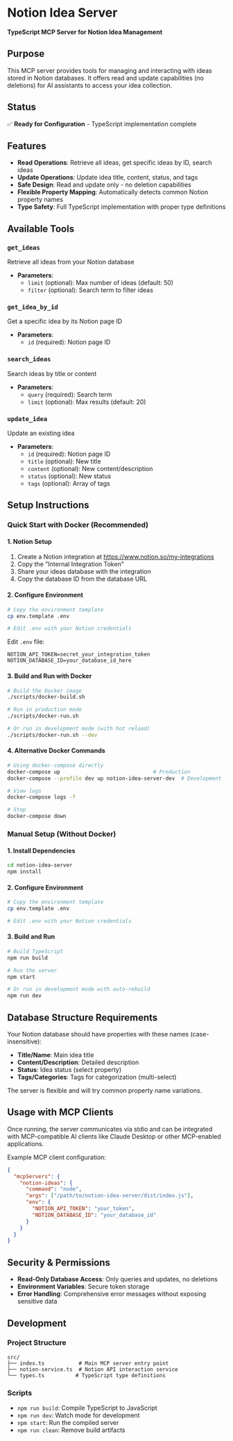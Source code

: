 # Notion Idea Server

**TypeScript MCP Server for Notion Idea Management**

## Purpose
This MCP server provides tools for managing and interacting with ideas stored in Notion databases. It offers read and update capabilities (no deletions) for AI assistants to access your idea collection.

## Status
✅ **Ready for Configuration** - TypeScript implementation complete

## Features
- **Read Operations**: Retrieve all ideas, get specific ideas by ID, search ideas
- **Update Operations**: Update idea title, content, status, and tags
- **Safe Design**: Read and update only - no deletion capabilities
- **Flexible Property Mapping**: Automatically detects common Notion property names
- **Type Safety**: Full TypeScript implementation with proper type definitions

## Available Tools

### `get_ideas`
Retrieve all ideas from your Notion database
- **Parameters**: 
  - `limit` (optional): Max number of ideas (default: 50)
  - `filter` (optional): Search term to filter ideas

### `get_idea_by_id`
Get a specific idea by its Notion page ID
- **Parameters**: 
  - `id` (required): Notion page ID

### `search_ideas`
Search ideas by title or content
- **Parameters**: 
  - `query` (required): Search term
  - `limit` (optional): Max results (default: 20)

### `update_idea`
Update an existing idea
- **Parameters**: 
  - `id` (required): Notion page ID
  - `title` (optional): New title
  - `content` (optional): New content/description
  - `status` (optional): New status
  - `tags` (optional): Array of tags

## Setup Instructions

### Quick Start with Docker (Recommended)

#### 1. Notion Setup
1. Create a Notion integration at https://www.notion.so/my-integrations
2. Copy the "Internal Integration Token"
3. Share your ideas database with the integration
4. Copy the database ID from the database URL

#### 2. Configure Environment
```bash
# Copy the environment template
cp env.template .env

# Edit .env with your Notion credentials
```

Edit `.env` file:
```env
NOTION_API_TOKEN=secret_your_integration_token
NOTION_DATABASE_ID=your_database_id_here
```

#### 3. Build and Run with Docker
```bash
# Build the Docker image
./scripts/docker-build.sh

# Run in production mode
./scripts/docker-run.sh

# Or run in development mode (with hot reload)
./scripts/docker-run.sh --dev
```

#### 4. Alternative Docker Commands
```bash
# Using docker-compose directly
docker-compose up                              # Production
docker-compose --profile dev up notion-idea-server-dev  # Development

# View logs
docker-compose logs -f

# Stop
docker-compose down
```

### Manual Setup (Without Docker)

#### 1. Install Dependencies
```bash
cd notion-idea-server
npm install
```

#### 2. Configure Environment
```bash
# Copy the environment template
cp env.template .env

# Edit .env with your Notion credentials
```

#### 3. Build and Run
```bash
# Build TypeScript
npm run build

# Run the server
npm start

# Or run in development mode with auto-rebuild
npm run dev
```

## Database Structure Requirements

Your Notion database should have properties with these names (case-insensitive):
- **Title/Name**: Main idea title
- **Content/Description**: Detailed description
- **Status**: Idea status (select property)
- **Tags/Categories**: Tags for categorization (multi-select)

The server is flexible and will try common property name variations.

## Usage with MCP Clients

Once running, the server communicates via stdio and can be integrated with MCP-compatible AI clients like Claude Desktop or other MCP-enabled applications.

Example MCP client configuration:
```json
{
  "mcpServers": {
    "notion-ideas": {
      "command": "node",
      "args": ["/path/to/notion-idea-server/dist/index.js"],
      "env": {
        "NOTION_API_TOKEN": "your_token",
        "NOTION_DATABASE_ID": "your_database_id"
      }
    }
  }
}
```

## Security & Permissions

- **Read-Only Database Access**: Only queries and updates, no deletions
- **Environment Variables**: Secure token storage
- **Error Handling**: Comprehensive error messages without exposing sensitive data

## Development

### Project Structure
```
src/
├── index.ts           # Main MCP server entry point
├── notion-service.ts  # Notion API interaction service
└── types.ts          # TypeScript type definitions
```

### Scripts
- `npm run build`: Compile TypeScript to JavaScript
- `npm run dev`: Watch mode for development
- `npm start`: Run the compiled server
- `npm run clean`: Remove build artifacts 